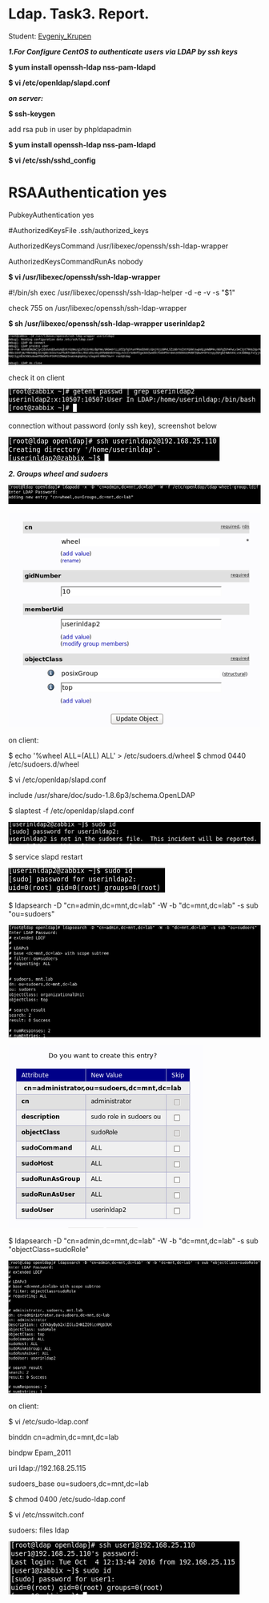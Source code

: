 # Ldap. Task3. Report.
Student: [Evgeniy_Krupen](https://upsa.epam.com/workload/employeeView.do?employeeId=4060741400038655484#emplTab=general)

***1.For Configure CentOS to authenticate users via LDAP by ssh keys***

**$ yum install openssh-ldap nss-pam-ldapd**

**$ vi /etc/openldap/slapd.conf**

***on server:***

**$ ssh-keygen**

add rsa pub in user by phpldapadmin

**$ yum install openssh-ldap nss-pam-ldapd**

**$ vi /etc/ssh/sshd_config**

 # RSAAuthentication yes

PubkeyAuthentication yes

 #AuthorizedKeysFile     .ssh/authorized_keys

AuthorizedKeysCommand /usr/libexec/openssh/ssh-ldap-wrapper

AuthorizedKeysCommandRunAs nobody


**$ vi /usr/libexec/openssh/ssh-ldap-wrapper**

 #!/bin/sh
exec /usr/libexec/openssh/ssh-ldap-helper -d -e -v -s "$1"

check 755 on /usr/libexec/openssh/ssh-ldap-wrapper

**$ sh /usr/libexec/openssh/ssh-ldap-wrapper userinldap2**

![](https://github.com/evgeniy-krupen/ldap/blob/task3/task3/screenshots/l1.png)

check it on client

![](https://github.com/evgeniy-krupen/ldap/blob/task3/task3/screenshots/l2-on_client.png)

connection without password (only ssh key), screenshot below

![](https://github.com/evgeniy-krupen/ldap/blob/task3/task3/screenshots/l3-from_server.png)

***2. Groups wheel and sudoers***

![](https://github.com/evgeniy-krupen/ldap/blob/task3/task3/screenshots/l4-wheel-group.png)

![](https://github.com/evgeniy-krupen/ldap/blob/task3/task3/screenshots/l4-wheel_with_member.png)

on client:

$ echo '%wheel  ALL=(ALL)       ALL' > /etc/sudoers.d/wheel
$ chmod 0440 /etc/sudoers.d/wheel

$ vi /etc/openldap/slapd.conf

include /usr/share/doc/sudo-1.8.6p3/schema.OpenLDAP


$ slaptest -f /etc/openldap/slapd.conf

![](https://github.com/evgeniy-krupen/ldap/blob/task3/task3/screenshots/l5-before_add_wheel_in_sudoersd.png)

$ service slapd restart

![](https://github.com/evgeniy-krupen/ldap/blob/task3/task3/screenshots/l5-after_add_wheel_in_sudoersd.png)

$ ldapsearch -D "cn=admin,dc=mnt,dc=lab" -W -b "dc=mnt,dc=lab" -s sub "ou=sudoers"

![](https://github.com/evgeniy-krupen/ldap/blob/task3/task3/screenshots/l6-create_sudoers.png)

![](https://github.com/evgeniy-krupen/ldap/blob/task3/task3/screenshots/l7-create_sudoers_role.png)

$ ldapsearch -D "cn=admin,dc=mnt,dc=lab" -W -b "dc=mnt,dc=lab" -s sub "objectClass=sudoRole"

![](https://github.com/evgeniy-krupen/ldap/blob/task3/task3/screenshots/l7-check_sudoers_role.png)

on client:

$ vi /etc/sudo-ldap.conf

binddn cn=admin,dc=mnt,dc=lab

bindpw Epam_2011

uri ldap://192.168.25.115

sudoers_base ou=sudoers,dc=mnt,dc=lab


$ chmod 0400 /etc/sudo-ldap.conf

$ vi /etc/nsswitch.conf

sudoers:    files ldap

![](https://github.com/evgeniy-krupen/ldap/blob/task3/task3/screenshots/l8-sudoers.png)



